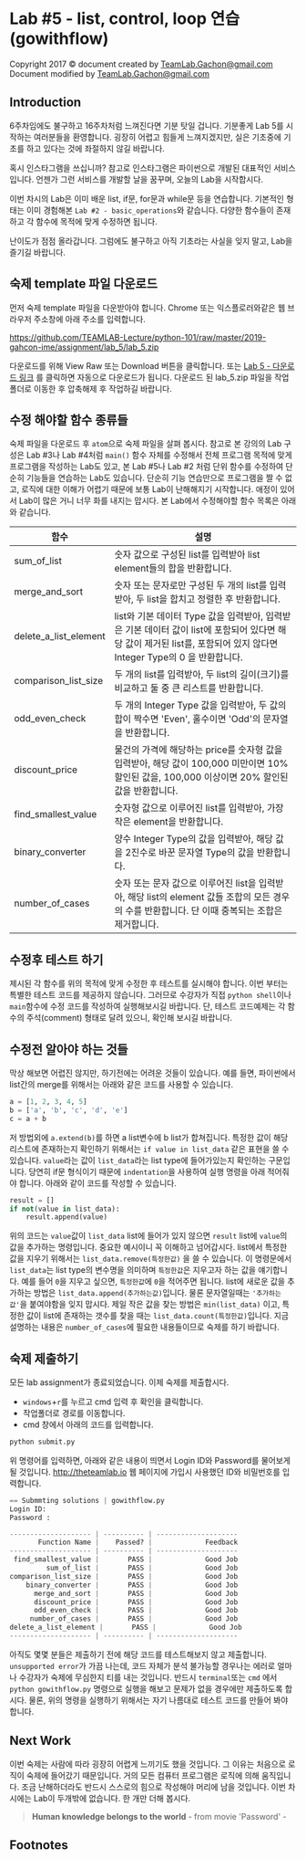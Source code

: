 Lab #5 - list, control, loop 연습 (gowithflow)
============================================
Copyright 2017 © document created by TeamLab.Gachon@gmail.com
Document modified by TeamLab.Gachon@gmail.com

## Introduction
6주차임에도 불구하고 16주차처럼 느껴진다면 기분 탓일 겁니다. 기분좋게 Lab 5를 시작하는 여러분들을 환영합니다. 굉장히 어렵고 힘들게 느껴지겠지만, 실은 기초중에 기초를 하고 있다는 것에 좌절하지 않길 바랍니다.

혹시 인스타그램을 쓰십니까? 참고로 인스타그램은 파이썬으로 개발된 대표적인 서비스입니다. 언젠가 그런 서비스를 개발할 날을 꿈꾸며, 오늘의 Lab을 시작합시다.

이번 차시의 Lab은 이미 배운 list, if문, for문과 while문 등을 연습합니다. 기본적인 형태는 이미 경험해본 `Lab #2 - basic_operations`와 같습니다. 다양한 함수들이 존재하고 각 함수에 목적에 맞게 수정하면 됩니다.

난이도가 점점 올라갑니다. 그럼에도 불구하고 아직 기초라는 사실을 잊지 말고, Lab을 즐기길 바랍니다.

## 숙제 template 파일 다운로드
먼저 숙제 template 파일을 다운받아야 합니다. Chrome 또는 익스플로러와같은 웹 브라우저 주소창에 아래 주소를 입력합니다.

>
https://github.com/TEAMLAB-Lecture/python-101/raw/master/2019-gahcon-ime/assignment/lab_5/lab_5.zip

다운로드를 위해 View Raw 또는 Download 버튼을 클릭합니다. 또는 [Lab 5 - 다운로드 링크](https://github.com/TEAMLAB-Lecture/python-101/raw/master/2019-gahcon-ime/assignment/lab_5/lab_5.zip) 를 클릭하면 자동으로 다운로드가 됩니다. 다운로드 된 lab_5.zip 파일을 작업 폴더로 이동한 후 압축해제 후 작업하길 바랍니다.

## 수정 해야할 함수 종류들
숙제 파일을 다운로드 후 `atom`으로 숙제 파일을 살펴 봅시다.
참고로 본 강의의 Lab 구성은 Lab #3나 Lab #4처럼 `main()` 함수 자체를 수정해서 전체 프로그램 목적에 맞게 프로그램을 작성하는 Lab도 있고, 본 Lab #5나 Lab #2 처럼 단위 함수를 수정하여 단순히 기능들을 연습하는 Lab도 있습니다. 단순히 기능 연습만으로 프로그램을 짤 수 없고, 로직에 대한 이해가 어렵기 때문에 보통 Lab이 난해해지기 시작합니다. 애정이 있어서 Lab이 많은 거니 너무 화를 내지는 맙시다.
본 Lab에서 수정해야할 함수 목록은 아래와 같습니다.

함수           | 설명
--------       | ---
sum_of_list      | 숫자 값으로 구성된 list를 입력받아 list element들의 합을 반환합니다.
merge_and_sort    | 숫자 또는 문자로만 구성된 두 개의 list를 입력받아, 두 list을 합치고 정렬한 후 반환합니다.
delete_a_list_element   | list와 기본 데이터 Type 값을 입력받아, 입력받은 기본 데이터 값이 list에 포함되어 있다면 해당 값이 제거된 list를, 포함되어 있지 않다면 Integer Type의 0 을 반환합니다.
comparison_list_size   | 두 개의 list를 입력받아, 두 list의 길이(크기)를 비교하고 둘 중 큰 리스트를 반환합니다.
odd_even_check | 두 개의 Integer Type 값을 입력받아, 두 값의 합이 짝수면 'Even', 홀수이면 'Odd'의 문자열을 반환합니다.
discount_price | 물건의 가격에 해당하는 price를 숫자형 값을 입력받아, 해당 값이 100,000 미만이면 10% 할인된 값을, 100,000 이상이면 20% 할인된 값을 반환합니다.
find_smallest_value | 숫자형 값으로 이루어진 list를 입력받아, 가장 작은 element을 반환합니다.
binary_converter | 양수 Integer Type의 값을 입력받아, 해당 값을 2진수로 바꾼 문자열 Type의 값을 반환합니다.
number_of_cases | 숫자 또는 문자 값으로 이루어진 list을 입력받아, 해당 list의 element 값들 조합의 모든 경우의 수를 반환합니다. 단 이때 중복되는 조합은 제거합니다.

## 수정후 테스트 하기  
제시된 각 함수를 위의 목적에 맞게 수정한 후 테스트를 실시해야 합니다. 이번 부터는 특별한 테스트 코드를 제공하지 않습니다. 그러므로 수강자가 직접 `python shell`이나 `main`함수에 수정 코드를 작성하여 실행해보시길 바랍니다. 단, 테스트 코드예제는 각 함수의 주석(comment) 형태로 달려 있으니, 확인해 보시길 바랍니다.

## 수정전 알아야 하는 것들
막상 해보면 어렵진 않지만, 하기전에는 어려운 것들이 있습니다. 예를 들면, 파이썬에서 list간의 merge를 위해서는 아래와 같은 코드를 사용할 수 있습니다.
```python
a = [1, 2, 3, 4, 5]
b = ['a', 'b', 'c', 'd', 'e']
c = a + b
```
저 방법외에 `a.extend(b)`를 하면 a list변수에 b list가 합쳐집니다.
특정한 값이 해당 리스트에 존재하는지 확인하기 위해서는 `if value in list_data` 같은 표현을 쓸 수 있습니다. `value`라는 값이 `list_data`라는 list type에 들어가있는지 확인하는 구문입니다. 당연히 if문 형식이기 때문에 `indentation`을 사용하여 실행 명령을 아래 적어줘야 합니다. 아래와 같이 코드를 작성할 수 있습니다.
```python
result = []
if not(value in list_data):
    result.append(value)
```
위의 코드는 `value`값이 `list_data` list에 들어가 있지 않으면 `result` list에 `value`의 값을 추가하는 명령입니다. 중요한 예시이니 꼭 이해하고 넘어갑시다.
list에서 특정한 값을 지우기 위해서는 `list_data.remove(특정한값)` 을 쓸 수 있습니다. 이 명령문에서 `list_data`는 list type의 변수명을 의미하며 `특정한값`은 지우고자 하는 값을 얘기합니다. 예를 들어 `0`을 지우고 싶으면,  `특정한값`에 `0`을 적어주면 됩니다.
list에 새로운 값을 추가하는 방법은 `list_data.append(추가하는값)`입니다. 물론 문자열일때는 `'추가하는값'`을 붙여야함을 잊지 맙시다.
제일 작은 값을 찾는 방법은 `min(list_data)` 이고, 특정한 값이 list에 존재하는 갯수를 찾을 때는 `list_data.count(특정한값)`입니다. 지금 설명하는 내용은 `number_of_cases`에 필요한 내용들이므로 숙제를 하기 바랍니다.

## 숙제 제출하기
모든 lab assignment가 종료되었습니다. 이제 숙제를 제출합시다.
- `windows`+`r`를 누르고 cmd 입력 후 확인을 클릭합니다.
- 작업폴더로 경로를 이동합니다.
- cmd 창에서 아래의 코드를 입력합니다.

```python
python submit.py
```

위 명령어를 입력하면, 아래와 같은 내용이 띄면서 Login ID와 Password를 물어보게 될 것입니다. http://theteamlab.io 웹 페이지에 가입시 사용했던 ID와 비밀번호를 입력합니다.

```python
== Submmting solutions | gowithflow.py
Login ID:
Password :
```

```python
-------------------- | ---------- | --------------------
       Function Name |    Passed? |             Feedback
-------------------- | ---------- | --------------------
 find_smallest_value |       PASS |             Good Job
         sum_of_list |       PASS |             Good Job
comparison_list_size |       PASS |             Good Job
    binary_converter |       PASS |             Good Job
      merge_and_sort |       PASS |             Good Job
      discount_price |       PASS |             Good Job
      odd_even_check |       PASS |             Good Job
     number_of_cases |       PASS |             Good Job
delete_a_list_element |       PASS |             Good Job
-------------------- | ---------- | --------------------
```  
아직도 몇몇 분들은 제출하기 전에 해당 코드를 테스트해보지 않고 제출합니다. `unsupported error`가 가끔 나는데, 코드 자체가 분석 불가능할 경우나는 에러로 얼마나 수강자가 숙제에 무심한지 티를 내는 것입니다. 반드시 `terminal`또는 `cmd` 에서 `python gowithflow.py` 명령으로 실행을 해보고 문제가 없을 경우에만 제출하도록 합시다. 물론, 위의 명령을 실행하기 위해서는 자기 나름대로 테스트 코드를 만들어 봐야 합니다.

## Next Work
이번 숙제는 사람에 따라 굉장히 어렵게 느끼기도 했을 것입니다. 그 이유는 처음으로 로직이 숙제에 들어갔기 때문입니다. 거의 모든 컴퓨터 프로그램은 로직에 의해 움직입니다. 조금 난해하더라도 반드시 스스로의 힘으로 작성해야 머리에 남을 것입니다. 이번 차시에는 Lab이 두개밖에 없습니다. 한 개만 더해 봅시다.

> **Human knowledge belongs to the world** - from movie 'Password' -

## Footnotes
